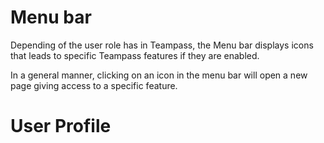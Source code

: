 # Menu bar

Depending of the user role has in Teampass, the Menu bar displays icons that leads to specific Teampass features if they are enabled.

In a general manner, clicking on an icon in the menu bar will open a new page giving access to a specific feature.

# User Profile
